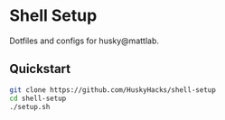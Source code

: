 # Shell Setup
Dotfiles and configs for husky@mattlab.
## Quickstart

```bash
git clone https://github.com/HuskyHacks/shell-setup
cd shell-setup
./setup.sh
```
